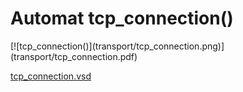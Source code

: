 # Automat tcp_connection()


<div class=automatpng markdown="1">
[![tcp_connection()](transport/tcp_connection.png)](transport/tcp_connection.pdf)
</div>

[tcp_connection.vsd](transport/tcp_connection.vsd)

